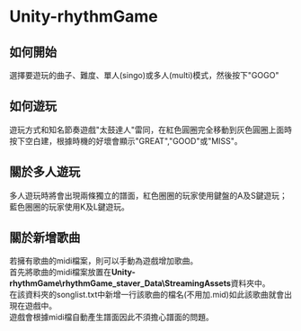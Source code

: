# Unity-rhythmGame

## 如何開始
選擇要遊玩的曲子、難度、單人(singo)或多人(multi)模式，然後按下"GOGO"

## 如何遊玩
遊玩方式和知名節奏遊戲"太鼓達人"雷同，在紅色圓圈完全移動到灰色圓圈上面時按下空白建，根據時機的好壞會顯示"GREAT","GOOD"或"MISS"。

## 關於多人遊玩
多人遊玩時將會出現兩條獨立的譜面，紅色圈圈的玩家使用鍵盤的A及S鍵遊玩；藍色圈圈的玩家使用K及L鍵遊玩。

## 關於新增歌曲
若擁有歌曲的midi檔案，則可以手動為遊戲增加歌曲。
<br>首先將歌曲的midi檔案放置在**Unity-rhythmGame\rhythmGame_staver_Data\StreamingAssets**資料夾中。
<br>在該資料夾的songlist.txt中新增一行該歌曲的檔名(不用加.mid)如此該歌曲就會出現在遊戲中。
<br>遊戲會根據midi檔自動產生譜面因此不須擔心譜面的問題。
